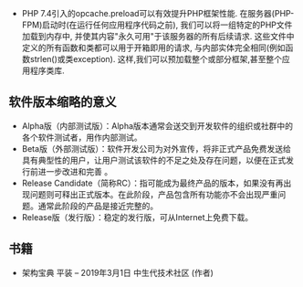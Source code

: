 - PHP 7.4引入的opcache.preload可以有效提升PHP框架性能.
在服务器(PHP-FPM)启动时(在运行任何应用程序代码之前),
我们可以将一组特定的PHP文件加载到内存中,
并使其内容"永久可用"于该服务器的所有后续请求.
这些文件中定义的所有函数和类都可以用于开箱即用的请求,
与内部实体完全相同(例如函数strlen()或类exception).
这样,我们可以预加载整个或部分框架,甚至整个应用程序类库.

## 软件版本缩略的意义

- Alpha版（内部测试版）：Alpha版本通常会送交到开发软件的组织或社群中的各个软件测试者，用作内部测试。
- Beta版（外部测试版）：软件开发公司为对外宣传，将非正式产品免费发送给具有典型性的用户，让用户测试该软件的不足之处及存在问题，以便在正式发行前进一步改进和完善 。
- Release Candidate（简称RC）：指可能成为最终产品的版本，如果没有再出现问题则可释出正式版本。在此阶段，产品包含所有功能亦不会出现严重问题。通常此阶段的产品是接近完整的。
- Release版（发行版）：稳定的发行版，可从Internet上免费下载。

## 书籍

- 架构宝典 平装 – 2019年3月1日 中生代技术社区 (作者)